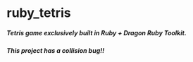 # ruby_tetris
##### Tetris game exclusively built in Ruby + Dragon Ruby Toolkit.
##### ***This project has a collision bug!!***
